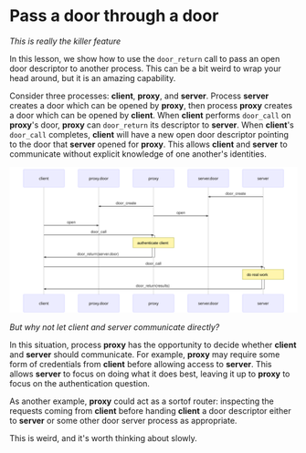 # Pass a door through a door
*This is really the killer feature*

In this lesson, we show how to use the `door_return` call to pass an open door
descriptor to another process. This can be a bit weird to wrap your head around,
but it is an amazing capability.

Consider three processes: **client**, **proxy**, and **server**. Process **server** creates a door which can be
opened by **proxy**, then process **proxy** creates a door which can be opened by **client**. When **client**
performs `door_call` on **proxy**'s door, **proxy** can `door_return` its descriptor to **server**. When
**client**'s `door_call` completes, **client** will have a new open door descriptor pointing to
the door that **server** opened for **proxy**. This allows **client** and **server** to communicate without
explicit knowledge of one another's identities.

![door-through-door](door_through_door.svg)

*But why not let client and server communicate directly?*

In this situation, process **proxy** has the opportunity to decide whether **client** and **server**
should communicate. For example, **proxy** may require some form of credentials from **client**
before allowing access to **server**. This allows **server** to focus on doing what it does best,
leaving it up to **proxy** to focus on the authentication question.

As another example, **proxy** could act as a sortof router: inspecting the requests
coming from **client** before handing **client** a door descriptor either to **server** or some other door
server process as appropriate.

This is weird, and it's worth thinking about slowly.
